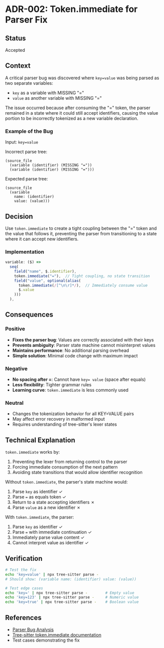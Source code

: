 # ADR-002: Token.immediate for Parser Fix

## Status
Accepted

## Context
A critical parser bug was discovered where `key=value` was being parsed as two separate variables:
- `key` as a variable with MISSING "="
- `value` as another variable with MISSING "="

The issue occurred because after consuming the "=" token, the parser remained in a state where it could still accept identifiers, causing the value portion to be incorrectly tokenized as a new variable declaration.

### Example of the Bug
Input: `key=value`

Incorrect parse tree:
```
(source_file
  (variable (identifier) (MISSING "="))
  (variable (identifier) (MISSING "=")))
```

Expected parse tree:
```
(source_file
  (variable
    name: (identifier)
    value: (value)))
```

## Decision
Use `token.immediate` to create a tight coupling between the "=" token and the value that follows it, preventing the parser from transitioning to a state where it can accept new identifiers.

### Implementation
```javascript
variable: ($) =>
  seq(
    field("name", $.identifier),
    token.immediate("="),  // Tight coupling, no state transition
    field("value", optional(alias(
      token.immediate(/[^\n\r]*/),  // Immediately consume value
      $.value
    )))
  ),
```

## Consequences

### Positive
- **Fixes the parser bug**: Values are correctly associated with their keys
- **Prevents ambiguity**: Parser state machine cannot misinterpret values
- **Maintains performance**: No additional parsing overhead
- **Simple solution**: Minimal code change with maximum impact

### Negative
- **No spacing after =**: Cannot have `key= value` (space after equals)
- **Less flexibility**: Tighter grammar rules
- **Learning curve**: `token.immediate` is less commonly used

### Neutral
- Changes the tokenization behavior for all KEY=VALUE pairs
- May affect error recovery in malformed input
- Requires understanding of tree-sitter's lexer states

## Technical Explanation
`token.immediate` works by:
1. Preventing the lexer from returning control to the parser
2. Forcing immediate consumption of the next pattern
3. Avoiding state transitions that would allow identifier recognition

Without `token.immediate`, the parser's state machine would:
1. Parse `key` as identifier ✓
2. Parse `=` as equals token ✓
3. Return to a state accepting identifiers ✗
4. Parse `value` as a new identifier ✗

With `token.immediate`, the parser:
1. Parse `key` as identifier ✓
2. Parse `=` with immediate continuation ✓
3. Immediately parse value content ✓
4. Cannot interpret value as identifier ✓

## Verification
```bash
# Test the fix
echo 'key=value' | npx tree-sitter parse -
# Should show: (variable name: (identifier) value: (value))

# Test edge cases
echo 'key=' | npx tree-sitter parse -        # Empty value
echo 'key=123' | npx tree-sitter parse -     # Numeric value
echo 'key=true' | npx tree-sitter parse -    # Boolean value
```

## References
- [Parser Bug Analysis](../analysis/ANALYSIS.md)
- [Tree-sitter token.immediate documentation](https://tree-sitter.github.io/tree-sitter/creating-parsers#immediate-tokens)
- Test cases demonstrating the fix